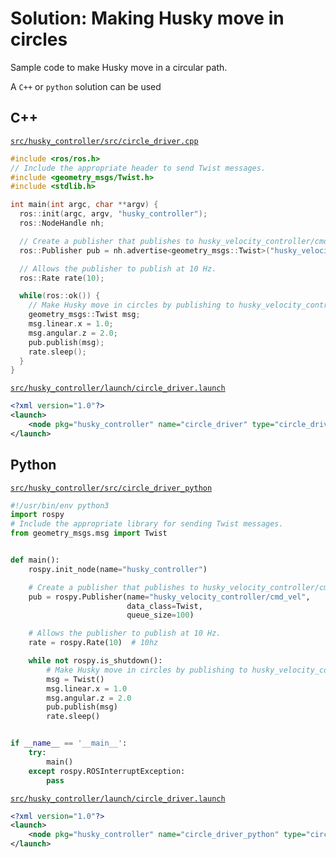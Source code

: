 # Solution: Making Husky move in circles

Sample code to make Husky move in a circular path. 

A `C++` or `python` solution can be used

## C++

[`src/husky_controller/src/circle_driver.cpp`](src/husky_controller/src/circle_driver.cpp)

```cpp
#include <ros/ros.h>
// Include the appropriate header to send Twist messages.
#include <geometry_msgs/Twist.h>
#include <stdlib.h>

int main(int argc, char **argv) {
  ros::init(argc, argv, "husky_controller");
  ros::NodeHandle nh;

  // Create a publisher that publishes to husky_velocity_controller/cmd_vel topic.
  ros::Publisher pub = nh.advertise<geometry_msgs::Twist>("husky_velocity_controller/cmd_vel", 100);

  // Allows the publisher to publish at 10 Hz.
  ros::Rate rate(10);

  while(ros::ok()) {
    // Make Husky move in circles by publishing to husky_velocity_controller/cmd_vel topic.
    geometry_msgs::Twist msg;
    msg.linear.x = 1.0;
    msg.angular.z = 2.0;
    pub.publish(msg);
    rate.sleep();
  }
}
```

[`src/husky_controller/launch/circle_driver.launch`](src/husky_controller/launch/circle_driver.launch)

```xml
<?xml version="1.0"?>
<launch>
	<node pkg="husky_controller" name="circle_driver" type="circle_driver" />
</launch>
```

## Python
[`src/husky_controller/src/circle_driver_python`](src/husky_controller/src/circle_driver_python)

```python
#!/usr/bin/env python3
import rospy
# Include the appropriate library for sending Twist messages.
from geometry_msgs.msg import Twist


def main():
    rospy.init_node(name="husky_controller")

    # Create a publisher that publishes to husky_velocity_controller/cmd_vel topic.
    pub = rospy.Publisher(name="husky_velocity_controller/cmd_vel", 
                          data_class=Twist, 
                          queue_size=100)

    # Allows the publisher to publish at 10 Hz.
    rate = rospy.Rate(10)  # 10hz

    while not rospy.is_shutdown():
        # Make Husky move in circles by publishing to husky_velocity_controller/cmd_vel topic.
        msg = Twist()
        msg.linear.x = 1.0
        msg.angular.z = 2.0
        pub.publish(msg)
        rate.sleep()


if __name__ == '__main__':
    try:
        main()
    except rospy.ROSInterruptException:
        pass

```

[`src/husky_controller/launch/circle_driver.launch`](src/husky_controller/launch/circle_driver.launch)

```xml
<?xml version="1.0"?>
<launch>
	<node pkg="husky_controller" name="circle_driver_python" type="circle_driver_python" />
</launch>
```
